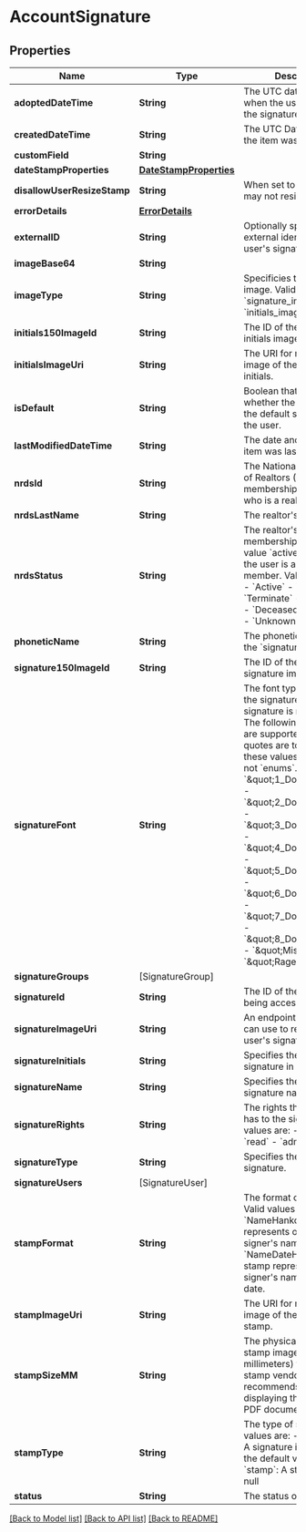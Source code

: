 # AccountSignature

## Properties
Name | Type | Description | Notes
------------ | ------------- | ------------- | -------------
**adoptedDateTime** | **String** | The UTC date and time when the user adopted the signature. | [optional] 
**createdDateTime** | **String** | The UTC DateTime when the item was created. | [optional] 
**customField** | **String** |  | [optional] 
**dateStampProperties** | [**DateStampProperties**](DateStampProperties.md) |  | [optional] 
**disallowUserResizeStamp** | **String** | When set to **true**, users may not resize the stamp. | [optional] 
**errorDetails** | [**ErrorDetails**](ErrorDetails.md) |  | [optional] 
**externalID** | **String** | Optionally specify an external identifier for the user&#39;s signature. | [optional] 
**imageBase64** | **String** |  | [optional] 
**imageType** | **String** | Specificies the type of image. Valid values are:  - &#x60;signature_image&#x60; - &#x60;initials_image&#x60; | [optional] 
**initials150ImageId** | **String** | The ID of the user&#39;s initials image. | [optional] 
**initialsImageUri** | **String** | The URI for retrieving the image of the user&#39;s initials. | [optional] 
**isDefault** | **String** | Boolean that specifies whether the signature is the default signature for the user. | [optional] 
**lastModifiedDateTime** | **String** | The date and time that the item was last modified. | [optional] 
**nrdsId** | **String** | The National Association of Realtors (NAR) membership ID for a user who is a realtor. | [optional] 
**nrdsLastName** | **String** | The realtor&#39;s last name. | [optional] 
**nrdsStatus** | **String** | The realtor&#39;s NAR membership status. The value &#x60;active&#x60; verifies that the user is a current NAR member. Valid values are:  - &#x60;Active&#x60; - &#x60;Inactive&#x60; - &#x60;Terminate&#x60; - &#x60;Provisional&#x60; - &#x60;Deceased&#x60; - &#x60;Suspend&#x60; - &#x60;Unknown&#x60; | [optional] 
**phoneticName** | **String** | The phonetic spelling of the &#x60;signatureName&#x60;. | [optional] 
**signature150ImageId** | **String** | The ID of the user&#39;s signature image. | [optional] 
**signatureFont** | **String** | The font type to use for the signature if the signature is not drawn. The following font styles  are supported. The quotes are to indicate that these values are strings, not &#x60;enums&#x60;.  - &#x60;\&quot;1_DocuSign\&quot;&#x60; - &#x60;\&quot;2_DocuSign\&quot;&#x60; - &#x60;\&quot;3_DocuSign\&quot;&#x60; - &#x60;\&quot;4_DocuSign\&quot;&#x60; - &#x60;\&quot;5_DocuSign\&quot;&#x60; - &#x60;\&quot;6_DocuSign\&quot;&#x60; - &#x60;\&quot;7_DocuSign\&quot;&#x60; - &#x60;\&quot;8_DocuSign\&quot;&#x60; - &#x60;\&quot;Mistral\&quot;&#x60; - &#x60;\&quot;Rage Italic\&quot;&#x60;  | [optional] 
**signatureGroups** | [SignatureGroup] |  | [optional] 
**signatureId** | **String** | The ID of the signature being accessed. | [optional] 
**signatureImageUri** | **String** | An endpoint URI that you can use to retrieve the user&#39;s signature image. | [optional] 
**signatureInitials** | **String** | Specifies the user&#39;s signature in initials format. | [optional] 
**signatureName** | **String** | Specifies the user&#39;s signature name. | [optional] 
**signatureRights** | **String** | The rights that the user has to the signature. Valid values are:  - &#x60;none&#x60; - &#x60;read&#x60; - &#x60;admin&#x60; | [optional] 
**signatureType** | **String** | Specifies the type of signature. | [optional] 
**signatureUsers** | [SignatureUser] |  | [optional] 
**stampFormat** | **String** | The format of a stamp. Valid values are:  - &#x60;NameHanko&#x60;: The stamp represents only the signer&#39;s name. - &#x60;NameDateHanko&#x60;: The stamp represents the signer&#39;s name and the date.  | [optional] 
**stampImageUri** | **String** | The URI for retrieving the image of the user&#39;s stamp. | [optional] 
**stampSizeMM** | **String** | The physical height of the stamp image (in millimeters) that the stamp vendor recommends for displaying the image in PDF documents. | [optional] 
**stampType** | **String** | The type of stamp. Valid values are:  - &#x60;signature&#x60;: A signature image. This is the default value. - &#x60;stamp&#x60;: A stamp image. - null | [optional] 
**status** | **String** | The status of the item. | [optional] 

[[Back to Model list]](../README.md#documentation-for-models) [[Back to API list]](../README.md#documentation-for-api-endpoints) [[Back to README]](../README.md)


